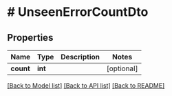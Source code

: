 # # UnseenErrorCountDto

## Properties

Name | Type | Description | Notes
------------ | ------------- | ------------- | -------------
**count** | **int** |  | [optional] 

[[Back to Model list]](../../README#documentation-for-models) [[Back to API list]](../../README#documentation-for-api-endpoints) [[Back to README]](../../README)


